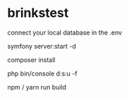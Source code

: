 # brinkstest

connect your local database in the .env

symfony server:start -d 

composer install

php bin/console d:s:u -f

npm / yarn run build

